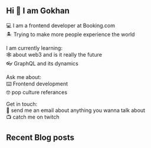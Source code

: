 ## Hi 👋 I am Gokhan

💻 I am a frontend developer at Booking.com\
🏝️ Trying to make more people experience the world

I am currently learning:\
🕸️ about web3 and is it really the future\
👓 GraphQL and its dynamics

Ask me about:\
⌨️ Frontend development\
🤓 pop culture referances

Get in touch:\
📧 send me an email about anything you wanna talk about\
📺 catch me on twitch


## Recent Blog posts
<!-- BLOG-POST-LIST:START -->
<!-- BLOG-POST-LIST:END -->
